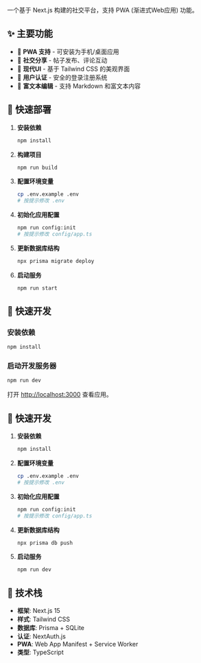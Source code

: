 一个基于 Next.js 构建的社交平台，支持 PWA (渐进式Web应用) 功能。

## ✨ 主要功能

- 📱 **PWA 支持** - 可安装为手机/桌面应用
- 💬 **社交分享** - 帖子发布、评论互动
- 🎨 **现代UI** - 基于 Tailwind CSS 的美观界面
- 🔐 **用户认证** - 安全的登录注册系统
- 📝 **富文本编辑** - 支持 Markdown 和富文本内容

## 🚀 快速部署

1. **安装依赖**
   ```bash
   npm install
   ```
2. **构建项目**
   ```bash
   npm run build
   ```
3. **配置环境变量**
     ```bash
     cp .env.example .env
     # 按提示修改 .env
     ```
4. **初始化应用配置**
   ```bash
   npm run config:init
   # 按提示修改 config/app.ts
   ```
5. **更新数据库结构**
     ```bash
     npx prisma migrate deploy
     ```
6. **启动服务**
   ```bash
   npm run start
   ```

## 🚀 快速开发

### 安装依赖

```bash
npm install
```

### 启动开发服务器

```bash
npm run dev
```

打开 [http://localhost:3000](http://localhost:3000) 查看应用。


## 🚀 快速开发

1. **安装依赖**
   ```bash
   npm install
   ```
2. **配置环境变量**
     ```bash
     cp .env.example .env
     # 按提示修改 .env
     ```
3. **初始化应用配置**
   ```bash
   npm run config:init
   # 按提示修改 config/app.ts
   ```
3. **更新数据库结构**
     ```bash
     npx prisma db push
     ```
6. **启动服务**
   ```bash
   npm run dev
   ```

## 🔧 技术栈

- **框架**: Next.js 15
- **样式**: Tailwind CSS
- **数据库**: Prisma + SQLite
- **认证**: NextAuth.js
- **PWA**: Web App Manifest + Service Worker
- **类型**: TypeScript
